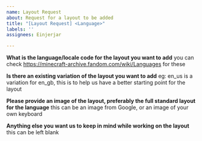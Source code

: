 ```yaml
---
name: Layout Request
about: Request for a layout to be added
title: "[Layout Request] <Language>"
labels: ''
assignees: Einjerjar

---
```


**What is the language/locale code for the layout you want to add**
you can check https://minecraft-archive.fandom.com/wiki/Languages for these

**Is there an existing variation of the layout you want to add**
eg: en_us is a variation for en_gb, this is to help us have a better starting point for the layout

**Please provide an image of the layout, preferably the full standard layout for the language**
this can be an image from Google, or an image of your own keyboard

**Anything else you want us to keep in mind while working on the layout**
this can be left blank
